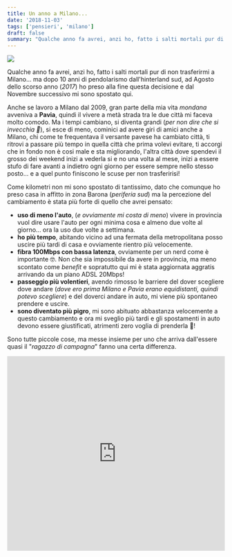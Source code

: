 ```yaml
---
title: Un anno a Milano...
date: '2018-11-03'
tags: ['pensieri', 'milano']
draft: false
summary: "Qualche anno fa avrei, anzi ho, fatto i salti mortali pur di non trasferirmi a Milano... ma dopo 10 anni di pendolarismo dall'hinterland sud, ad Agosto dello scorso anno (*2017*) ho preso alla fine questa decisione e dal Novembre successivo mi sono spostato qui."
---
```


![](https://images.unsplash.com/photo-1513581166391-887a96ddeafd?ixlib=rb-1.2.1&ixid=eyJhcHBfaWQiOjEyMDd9&auto=format&fit=crop&w=1350&q=80)

Qualche anno fa avrei, anzi ho, fatto i salti mortali pur di non trasferirmi a Milano... ma dopo 10 anni di pendolarismo dall'hinterland sud, ad Agosto dello scorso anno (_2017_) ho preso alla fine questa decisione e dal Novembre successivo mi sono spostato qui.

Anche se lavoro a Milano dal 2009, gran parte della mia vita _mondana_ avveniva a **Pavia**, quindi il vivere a metà strada tra le due città mi faceva molto comodo. Ma i tempi cambiano, si diventa grandi (_per non dire che si invecchia 🤣_), si esce di meno, cominici ad avere giri di amici anche a Milano, chi come te frequentava il versante pavese ha cambiato città, ti ritrovi a passare più tempo in quella città che prima volevi evitare, ti accorgi che in fondo non è cosi male e sta migliorando, l'altra città dove spendevi il grosso dei weekend inizi a vederla si e no una volta al mese, inizi a essere stufo di fare avanti a indietro ogni giorno per essere sempre nello stesso posto... e a quel punto finiscono le scuse per non trasferirisi!

Come kilometri non mi sono spostato di tantissimo, dato che comunque ho preso casa in affitto in zona Barona (_periferia sud_) ma la percezione del cambiamento è stata più forte di quello che avrei pensato:

- **uso di meno l'auto**, (_e ovviamente mi costa di meno_) vivere in provincia vuol dire usare l'auto per ogni minima cosa e almeno due volte al giorno... ora la uso due volte a settimana.
- **ho più tempo**, abitando vicino ad una fermata della metropolitana posso uscire più tardi di casa e ovviamente rientro più velocemente.
- **fibra 100Mbps con bassa latenza**, ovviamente per un nerd come è importante 🤓. Non che sia impossibile da avere in provincia, ma meno scontato come _benefit_ e sopratutto qui mi è stata aggiornata aggratis arrivando da un piano ADSL 20Mbps!
- **passeggio più volentieri**, avendo rimosso le barriere del dover scegliere dove andare (_dove ero prima Milano e Pavia erano equidistanti, quindi potevo scegliere_) e del doverci andare in auto, mi viene più spontaneo prendere e uscire.
- **sono diventato più pigro**, mi sono abituato abbastanza velocemente a questo cambiamento e ora mi sveglio più tardi e gli spostamenti in auto devono essere giustificati, atrimenti zero voglia di prenderla 🤣!

Sono tutte piccole cose, ma messe insieme per uno che arriva dall'essere quasi il "_ragazzo di campagna_" fanno una certa differenza.

<iframe width="100%" height="450" src="https://www.youtube.com/embed/p6tRfEhPdaw" frameBorder="0" allowFullScreen></iframe>
